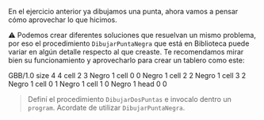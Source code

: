 En el ejercicio anterior ya dibujamos una punta, ahora vamos a pensar cómo aprovechar lo que hicimos.

:warning: Podemos crear diferentes soluciones que resuelvan un mismo problema, por eso el procedimiento `DibujarPuntaNegra` que está en Biblioteca puede variar en algún detalle respecto al que creaste. Te recomendamos mirar bien su funcionamiento y aprovecharlo para crear un tablero como este:

<gs-board without-header="true">
 GBB/1.0
  size 4 4
  cell 2 3 Negro 1 
  cell 0 0 Negro 1 
  cell 2 2 Negro 1 
  cell 3 2 Negro 1 
  cell 0 1 Negro 1 
  cell 1 0 Negro 1 
  head 0 0
</gs-board>

> Definí el procedimiento `DibujarDosPuntas` e invocalo dentro un `program`. Acordate de utilizar `DibujarPuntaNegra`.